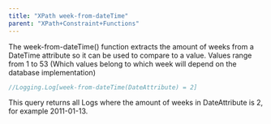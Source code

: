 ```yaml
---
title: "XPath week-from-dateTime"
parent: "XPath+Constraint+Functions"
---
```



The week-from-dateTime() function extracts the amount of weeks from a DateTime attribute so it can be used to compare to a value. Values range from 1 to 53 (Which values belong to which week will depend on the database implementation)

```java
//Logging.Log[week-from-dateTime(DateAttribute) = 2]
```

This query returns all Logs where the amount of weeks in DateAttribute is 2, for example 2011-01-13.
